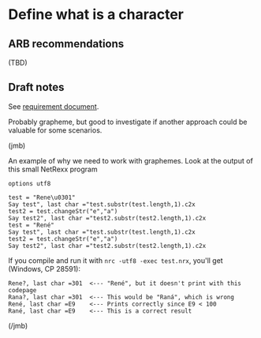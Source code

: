# Define what is a character

## ARB recommendations

(TBD)

## Draft notes

See [requirement document](./Unicode_Requirements.md).

Probably grapheme, but good to investigate if another approach could be valuable for some scenarios.

(jmb)

An example of why we need to work with graphemes. Look at the output of this small NetRexx program

```
options utf8

test = "Rene\u0301"
Say test", last char ="test.substr(test.length,1).c2x
test2 = test.changeStr("e","a")
Say test2", last char ="test2.substr(test2.length,1).c2x
test = "René"
Say test", last char ="test.substr(test.length,1).c2x
test2 = test.changeStr("e","a")
Say test2", last char ="test2.substr(test2.length,1).c2x
```

If you compile and run it with ``nrc -utf8 -exec test.nrx``, you'll get (Windows, CP 28591):

```
Rene?, last char =301  <--- "René", but it doesn't print with this codepage
Rana?, last char =301  <--- This would be "Raná", which is wrong
René, last char =E9    <--- Prints correctly since E9 < 100
Rané, last char =E9    <--- This is a correct result
```

(/jmb)
